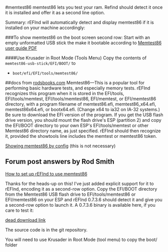 #memtest86
memtest86 lets you test your ram. Refind should detect it once it is installed and offer it as a second line option.

Summary: rEFInd will automatically detect and display memtest86 if it is installed on your machine accordingly: 


###To show memtest86 on the boot screen second row:
Start with an empty unformatted USB stick the make it bootable according to [Memtest86 user guide PDF](https://www.memtest86.com/downloads/MemTest86_User_Guide_UEFI.pdf) 

####Use Krusader in Root Mode (Tools Menu)
Copy the contents of `memtest86-usb-stick/EFI/BOOT/` to
- `boot/efi/EFI/tools/memtest86/`

##docs
from [rodsbooks.com](https://www.rodsbooks.com/refind/installing.html#addons)
Memtest86—This is a popular tool for performing basic hardware tests, and especially memory tests. rEFInd recognizes this program when it is stored in the EFI/tools, EFI/tools/memtest, EFI/tools/memtest86, EFI/memtest, or EFI/memtest86 directory, with a program filename of memtest86.efi, memtest86_x64.efi, memtest86x64.efi, or bootx64.efi. (Change x64 to ia32 on IA-32 systems.) Be sure to download the EFI version of the program. If you get the USB flash drive version, you should mount the flash drive's ESP (partition 2) and copy the EFI/BOOT directory to your own ESP's EFI/tools/memtest or other Memtest86 directory name, as just specified. rEFInd should then recognize it, provided the showtools line includes the memtest or memtest86 token.


[Showing memtest86 by config](https://www.rodsbooks.com/refind/configfile.html) (this is not necessary)



## Forum post answers by Rod Smith
[How to set up rEFInd to use memtest86](https://sourceforge.net/p/refind/discussion/general/thread/33e86fe0/)


Thanks for the heads-up on this! I've just added explicit support for it to rEFInd, encoding it as a second-row option. Copy the EFI/BOOT directory from the Memtest86 USB flash drive to EFI/tools/memtest86 or EFI/memtest86 on your ESP and rEFInd 0.7.3.6 should detect it and give you a second-row option to launch it. A 0.7.3.6 binary is available here, if you care to test it:

[dead download link](http://www.rodsbooks.com/refind-bin-0.7.3.6.zip)

The source code is in the git repository.

You will need to use Krusader in Root Mode (tool menu) to copy the boot/ folder







